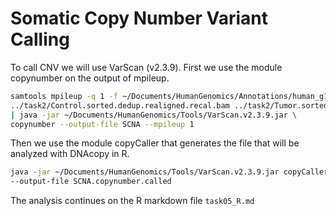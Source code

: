 # Somatic Copy Number Variant Calling

To call CNV we will use VarScan (v2.3.9). First we use the module copynumber on the output of mpileup.

```bash
samtools mpileup -q 1 -f ~/Documents/HumanGenomics/Annotations/human_g1k_v37.fasta \
../task2/Control.sorted.dedup.realigned.recal.bam ../task2/Tumor.sorted.dedup.realigned.recal.bam \
| java -jar ~/Documents/HumanGenomics/Tools/VarScan.v2.3.9.jar \
copynumber --output-file SCNA --mpileup 1
```

Then we use the module copyCaller that generates the file that will be analyzed with DNAcopy in R.

```bash
java -jar ~/Documents/HumanGenomics/Tools/VarScan.v2.3.9.jar copyCaller SCNA.copynumber \
--output-file SCNA.copynumber.called
```

The analysis continues on the R markdown file `task05_R.md`
